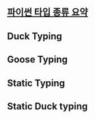 ## [파이썬 타입 종류 요약](https://rumbarum.github.io/posts/python-interface/)

## Duck Typing

## Goose Typing

## Static Typing

## Static Duck typing